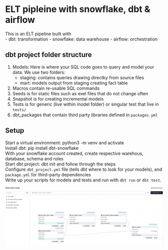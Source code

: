 # ELT pipleine with snowflake, dbt & airflow

This is an ELT pipeline built with <br>
    - dbt: transformation
    - snowflake: data warehouse
    - airflow: orchestration

## dbt project folder structure

1. Models: Here is where your SQL code goes to query and model your data. We use two folders: <br>
    - staging: contains queries drawing directky from source files <br>
    - mart: models output from staging creating fact table <br>
2. Macros contain re-usable SQL commands <br>
3. Seeds is for static files such as exel files that do not change often <br>
4. Snapshot is for creating incremental models <br>
5. Tests is for generic (live within model folder) or singular test that live in `tests/` <br>
6. dbt_packages that contain third party libraries defined in `packages.yml`


## Setup
Start a virtual environment: python3 -m venv <env-name> and activate<br>
Install dbt: pip install dbt-snowflake <br>
With your snowflake account created, create respective warehous, database, schema and roles <br>
Start dbt project: dbt init and follow through the steps<br>
Configure `dbt_project.yml` file (tells dbt where to look for your models), and `package.yml` for third-party dependencies<br>
Write up your scripts for models and tests and run with `dbt run` or `dbt test`.<br>

![severless dagster deployment](dagster.png)






